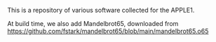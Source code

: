 This is a repository of various software collected for the APPLE1.

At build time, we also add Mandelbrot65, downloaded from https://github.com/fstark/mandelbrot65/blob/main/mandelbrot65.o65

